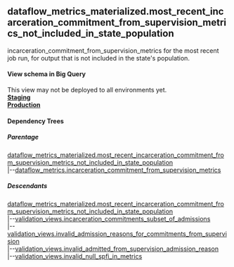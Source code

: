 ## dataflow_metrics_materialized.most_recent_incarceration_commitment_from_supervision_metrics_not_included_in_state_population
incarceration_commitment_from_supervision_metrics for the most recent job run, for output that is not included in the state's population.

#### View schema in Big Query
This view may not be deployed to all environments yet.<br/>
[**Staging**](https://console.cloud.google.com/bigquery?pli=1&p=recidiviz-staging&page=table&project=recidiviz-staging&d=dataflow_metrics_materialized&t=most_recent_incarceration_commitment_from_supervision_metrics_not_included_in_state_population)
<br/>
[**Production**](https://console.cloud.google.com/bigquery?pli=1&p=recidiviz-123&page=table&project=recidiviz-123&d=dataflow_metrics_materialized&t=most_recent_incarceration_commitment_from_supervision_metrics_not_included_in_state_population)
<br/>

#### Dependency Trees

##### Parentage
[dataflow_metrics_materialized.most_recent_incarceration_commitment_from_supervision_metrics_not_included_in_state_population](../dataflow_metrics_materialized/most_recent_incarceration_commitment_from_supervision_metrics_not_included_in_state_population.md) <br/>
|--[dataflow_metrics.incarceration_commitment_from_supervision_metrics](../../metrics/incarceration/incarceration_commitment_from_supervision_metrics.md) <br/>


##### Descendants
[dataflow_metrics_materialized.most_recent_incarceration_commitment_from_supervision_metrics_not_included_in_state_population](../dataflow_metrics_materialized/most_recent_incarceration_commitment_from_supervision_metrics_not_included_in_state_population.md) <br/>
|--[validation_views.incarceration_commitments_subset_of_admissions](../validation_views/incarceration_commitments_subset_of_admissions.md) <br/>
|--[validation_views.invalid_admission_reasons_for_commitments_from_supervision](../validation_views/invalid_admission_reasons_for_commitments_from_supervision.md) <br/>
|--[validation_views.invalid_admitted_from_supervision_admission_reason](../validation_views/invalid_admitted_from_supervision_admission_reason.md) <br/>
|--[validation_views.invalid_null_spfi_in_metrics](../validation_views/invalid_null_spfi_in_metrics.md) <br/>

